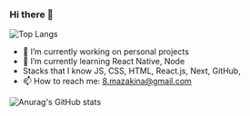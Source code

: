 ### Hi there 👋

<!--
**CinderBits/Cinderbits** is a ✨ _special_ ✨ repository because its `README.md` (this file) appears on your GitHub profile.

Here are some ideas to get you started:

- ⚡ Fun fact:
-->
![Top Langs](https://github-readme-stats.vercel.app/api/top-langs/?username=mazakina&layout=compact)

- 🔭 I’m currently working on personal projects
- 🌱 I’m currently learning React Native, Node
-  Stacks that I know  JS, CSS, HTML, React.js, Next, GitHub, 
- 📫 How to reach me: 8.mazakina@gmail.com

![Anurag's GitHub stats](https://github-readme-stats.vercel.app/api?username=mazakina&show_icons=true&theme=radical&hide=issues,contribs&hide_rank=true)


